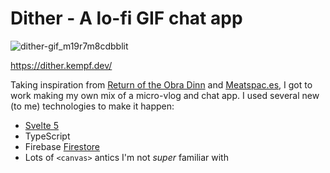 # Dither - A lo-fi GIF chat app

![dither-gif_m19r7m8cdbblit](https://github.com/user-attachments/assets/55c15261-baf7-41d4-a40e-92418d795b3a)

https://dither.kempf.dev/

Taking inspiration from [Return of the Obra Dinn](https://obradinn.com/) and [Meatspac.es](https://chat.meatspac.es/), I got to work making my own mix of a micro-vlog and chat app. I used several new (to me) technologies to make it happen:

- [Svelte 5](https://svelte-5-preview.vercel.app/)
- TypeScript
- Firebase [Firestore](https://firebase.google.com/docs/firestore/)
- Lots of `<canvas>` antics I'm not _super_ familiar with
